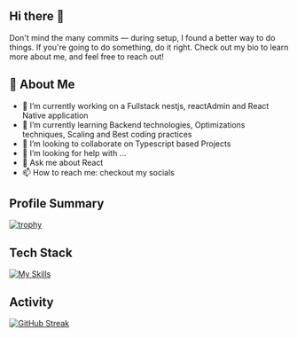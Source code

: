 ## Hi there 👋

Don't mind the many commits — during setup, I found a better way to do things. If you're going to do something, do it right. Check out my bio to learn more about me, and feel free to reach out!

## 🚀 About Me
- 🔭 I’m currently working on a Fullstack nestjs, reactAdmin and React Native application
- 🌱 I’m currently learning Backend technologies, Optimizations techniques, Scaling and Best coding practices
- 👯 I’m looking to collaborate on Typescript based Projects
- 🤔 I’m looking for help with ...
- 💬 Ask me about React
- 📫 How to reach me: checkout my socials

## Profile Summary
[![trophy](https://github-profile-trophy.vercel.app/?username=sheltonkertich)](https://github.com/ryo-ma/github-profile-trophy)

## Tech Stack
[![My Skills](https://skillicons.dev/icons?i=drawio,figma,react,react-native,js,ts,nestjs,apollo,graphql,postgresql,gcp)](https://skillicons.dev)

## Activity
[![GitHub Streak](https://github-readme-streak-stats.herokuapp.com/?user=sheltonkertich)](https://git.io/streak-stats)
